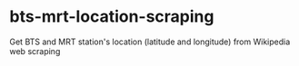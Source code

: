 # bts-mrt-location-scraping
Get BTS and MRT station's location (latitude and longitude) from Wikipedia web scraping
